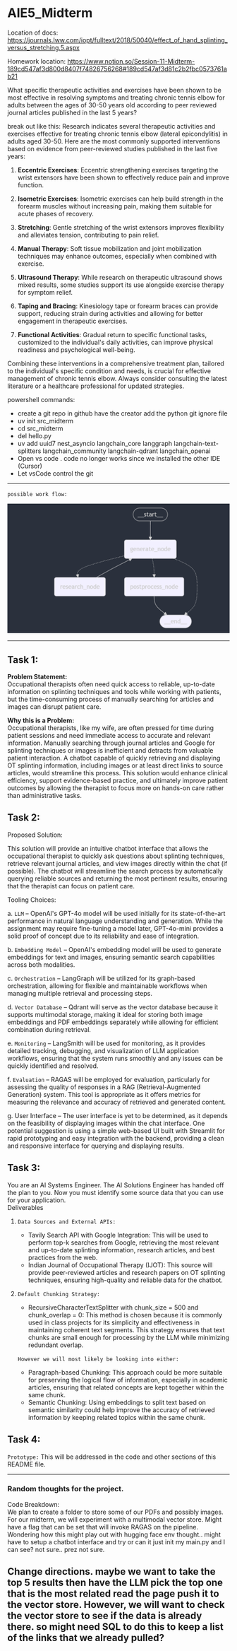 # AIE5_Midterm

Location of docs:
https://journals.lww.com/iopt/fulltext/2018/50040/effect_of_hand_splinting_versus_stretching.5.aspx

Homework location:
https://www.notion.so/Session-11-Midterm-189cd547af3d800d8407f74826756268#189cd547af3d81c2b2fbc0573761ab21

 What specific therapeutic activities and exercises have been shown to be most effective in resolving symptoms and treating chronic tennis elbow for adults between the ages of 30-50 years old according to peer reviewed journal articles published in the last 5 years? 

break out like this:
Research indicates several therapeutic activities and exercises effective for treating chronic tennis elbow (lateral epicondylitis) in adults aged 30-50. Here are the most commonly supported interventions based on evidence from peer-reviewed studies published in the last five years:

1. **Eccentric Exercises**: Eccentric strengthening exercises targeting the wrist extensors have been shown to effectively reduce pain and improve function.

2. **Isometric Exercises**: Isometric exercises can help build strength in the forearm muscles without increasing pain, making them suitable for acute phases of recovery.

3. **Stretching**: Gentle stretching of the wrist extensors improves flexibility and alleviates tension, contributing to pain relief.

4. **Manual Therapy**: Soft tissue mobilization and joint mobilization techniques may enhance outcomes, especially when combined with exercise.

5. **Ultrasound Therapy**: While research on therapeutic ultrasound shows mixed results, some studies support its use alongside exercise therapy for symptom relief.

6. **Taping and Bracing**: Kinesiology tape or forearm braces can provide support, reducing strain during activities and allowing for better engagement in therapeutic exercises.

7. **Functional Activities**: Gradual return to specific functional tasks, customized to the individual's daily activities, can improve physical readiness and psychological well-being.

Combining these interventions in a comprehensive treatment plan, tailored to the individual's specific condition and needs, is crucial for effective management of chronic tennis elbow. Always consider consulting the latest literature or a healthcare professional for updated strategies.



powershell commands:
- create a git repo in github have the creator add the python git ignore file
- uv init src_midterm
- cd src_midterm
- del hello.py
- uv add uuid7 nest_asyncio langchain_core langgraph langchain-text-splitters langchain_community langchain-qdrant langchain_openai    
- Open vs code . code no longer works since we installed the other IDE (Cursor)
- Let vsCode control the git

---
`possible work flow:`

![Node Layout](node_layout.png)

---
## Task 1: 

**Problem Statement:**  
Occupational therapists often need quick access to reliable, up-to-date information on splinting techniques and tools while working with patients, but the time-consuming process of manually searching for articles and images can disrupt patient care.

**Why this is a Problem:**  
Occupational therapists, like my wife, are often pressed for time during patient sessions and need immediate access to accurate and relevant information. Manually searching through journal articles and Google for splinting techniques or images is inefficient and detracts from valuable patient interaction. A chatbot capable of quickly retrieving and displaying OT splinting information, including images or at least direct links to source articles, would streamline this process. This solution would enhance clinical efficiency, support evidence-based practice, and ultimately improve patient outcomes by allowing the therapist to focus more on hands-on care rather than administrative tasks.

## Task 2:
Proposed Solution:

This solution will provide an intuitive chatbot interface that allows the occupational therapist to quickly ask questions about splinting techniques, retrieve relevant journal articles, and view images directly within the chat (if possible). The chatbot will streamline the search process by automatically querying reliable sources and returning the most pertinent results, ensuring that the therapist can focus on patient care.

Tooling Choices:

a. `LLM` – OpenAI's GPT-4o model will be used initially for its state-of-the-art performance in natural language understanding and generation. While the assignment may require fine-tuning a model later, GPT-4o-mini provides a solid proof of concept due to its reliability and ease of integration.

b. `Embedding Model` – OpenAI's embedding model will be used to generate embeddings for text and images, ensuring semantic search capabilities across both modalities.

c. `Orchestration` – LangGraph will be utilized for its graph-based orchestration, allowing for flexible and maintainable workflows when managing multiple retrieval and processing steps.

d. `Vector Database` – Qdrant will serve as the vector database because it supports multimodal storage, making it ideal for storing both image embeddings and PDF embeddings separately while allowing for efficient combination during retrieval.

e. `Monitoring` – LangSmith will be used for monitoring, as it provides detailed tracking, debugging, and visualization of LLM application workflows, ensuring that the system runs smoothly and any issues can be quickly identified and resolved.

f. `Evaluation` – RAGAS will be employed for evaluation, particularly for assessing the quality of responses in a RAG (Retrieval-Augmented Generation) system. This tool is appropriate as it offers metrics for measuring the relevance and accuracy of retrieved and generated content.

g. User Interface – The user interface is yet to be determined, as it depends on the feasibility of displaying images within the chat interface. One potential suggestion is using a simple web-based UI built with Streamlit for rapid prototyping and easy integration with the backend, providing a clean and responsive interface for querying and displaying results.

## Task 3:
You are an AI Systems Engineer.  The AI Solutions Engineer has handed off the plan to you.  Now you must identify some source data that you can use for your application.  
Deliverables

1. `Data Sources and External APIs:`

    - Tavily Search API with Google Integration: This will be used to perform top-k searches from Google, retrieving the most relevant and up-to-date splinting information, research articles, and best practices from the web.
    - Indian Journal of Occupational Therapy (IJOT): This source will provide peer-reviewed articles and research papers on OT splinting techniques, ensuring high-quality and reliable data for the chatbot.

2. `Default Chunking Strategy:` 
    - RecursiveCharacterTextSplitter with chunk_size = 500 and chunk_overlap = 0: This method is chosen because it is commonly used in class projects for its simplicity and effectiveness in maintaining coherent text segments. This strategy ensures that text chunks are small enough for processing by the LLM while minimizing redundant overlap.  
    
    `However we will most likely be looking into either:`
    - Paragraph-based Chunking: This approach could be more suitable for preserving the logical flow of information, especially in academic articles, ensuring that related concepts are kept together within the same chunk.
    - Semantic Chunking: Using embeddings to split text based on semantic similarity could help improve the accuracy of retrieved information by keeping related topics within the same chunk.


## Task 4: 

`Prototype:` This will be addressed in the code and other sections of this README file.


---
### Random thoughts for the project.

Code Breakdown:  
We plan to create a folder to store some of our PDFs and possibly images. For our midterm, we will experiment with a multimodal vector store.
Might have a flag that can be set that will invoke RAGAS on the pipeline.  Wondering how this might play out with hugging face env thought.. might have to setup a chatbot interface and try or can it just init my main.py and I can see? not sure.. prez not sure.

Change directions. maybe we want to take the top 5 results then have the LLM pick the top one that is the most related read the page push it to the vector store.  However, we will want to check the vector store to see if the data is already there.  so might need SQL to do this to keep a list of the links that we already pulled?
---